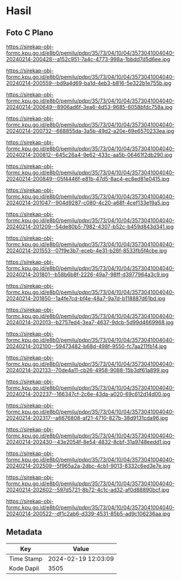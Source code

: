 # Hasil

## Foto C Plano

https://sirekap-obj-formc.kpu.go.id/e8b0/pemilu/pdpr/35/73/04/10/04/3573041004040-20240214-200428--a152c951-7a4c-4773-998a-1bbdd7d5d6ee.jpg

https://sirekap-obj-formc.kpu.go.id/e8b0/pemilu/pdpr/35/73/04/10/04/3573041004040-20240214-200559--bd9a4d69-ba1d-4eb3-b816-5e322b1e755b.jpg

https://sirekap-obj-formc.kpu.go.id/e8b0/pemilu/pdpr/35/73/04/10/04/3573041004040-20240214-200649--8906ad6f-3ea6-4d53-9685-6058bfdc758a.jpg

https://sirekap-obj-formc.kpu.go.id/e8b0/pemilu/pdpr/35/73/04/10/04/3573041004040-20240214-200732--668855da-3a5b-49d2-a20e-69e6570233ea.jpg

https://sirekap-obj-formc.kpu.go.id/e8b0/pemilu/pdpr/35/73/04/10/04/3573041004040-20240214-200812--645c26a4-9e62-433c-aa5b-06461f2db290.jpg

https://sirekap-obj-formc.kpu.go.id/e8b0/pemilu/pdpr/35/73/04/10/04/3573041004040-20240214-200849--05f4446f-e81b-47d5-8ac4-ec8ed81e0415.jpg

https://sirekap-obj-formc.kpu.go.id/e8b0/pemilu/pdpr/35/73/04/10/04/3573041004040-20240214-201047--904d9287-c080-4c20-a68f-4cef133e19a5.jpg

https://sirekap-obj-formc.kpu.go.id/e8b0/pemilu/pdpr/35/73/04/10/04/3573041004040-20240214-201209--54de80b5-7982-4307-b52c-b459d843d341.jpg

https://sirekap-obj-formc.kpu.go.id/e8b0/pemilu/pdpr/35/73/04/10/04/3573041004040-20240214-201553--07f9e3b7-eceb-4e31-b26f-8533fb5f4cbe.jpg

https://sirekap-obj-formc.kpu.go.id/e8b0/pemilu/pdpr/35/73/04/10/04/3573041004040-20240214-201801--b58b6b8f-2226-49a7-98ff-d3977964a3c9.jpg

https://sirekap-obj-formc.kpu.go.id/e8b0/pemilu/pdpr/35/73/04/10/04/3573041004040-20240214-201850--1a4fe7cd-bf4e-48a7-9a7d-b118887d61bd.jpg

https://sirekap-obj-formc.kpu.go.id/e8b0/pemilu/pdpr/35/73/04/10/04/3573041004040-20240214-202013--b2757ed4-3ea7-4637-9dcb-5d99d4669968.jpg

https://sirekap-obj-formc.kpu.go.id/e8b0/pemilu/pdpr/35/73/04/10/04/3573041004040-20240214-202100--59473482-b68d-498f-9550-fc7aa211fb14.jpg

https://sirekap-obj-formc.kpu.go.id/e8b0/pemilu/pdpr/35/73/04/10/04/3573041004040-20240214-202133--70de4a11-cb26-4958-9088-15b3df61a899.jpg

https://sirekap-obj-formc.kpu.go.id/e8b0/pemilu/pdpr/35/73/04/10/04/3573041004040-20240214-202237--166347cf-2c6e-43da-a020-69c612d14d00.jpg

https://sirekap-obj-formc.kpu.go.id/e8b0/pemilu/pdpr/35/73/04/10/04/3573041004040-20240214-202317--a6676808-af21-4710-827b-38d9131cda96.jpg

https://sirekap-obj-formc.kpu.go.id/e8b0/pemilu/pdpr/35/73/04/10/04/3573041004040-20240214-202430--43e2054f-8e54-4832-8cbf-31a9748eedd1.jpg

https://sirekap-obj-formc.kpu.go.id/e8b0/pemilu/pdpr/35/73/04/10/04/3573041004040-20240214-202509--5f965a2a-2dbc-4cb1-9013-8332c6ed3e7e.jpg

https://sirekap-obj-formc.kpu.go.id/e8b0/pemilu/pdpr/35/73/04/10/04/3573041004040-20240214-202602--597d5721-8b72-4c1c-ad32-af0d88890bcf.jpg

https://sirekap-obj-formc.kpu.go.id/e8b0/pemilu/pdpr/35/73/04/10/04/3573041004040-20240214-200522--df1c2ab6-d339-4531-85b5-ad9c106236aa.jpg


## Metadata

| Key        | Value               |
| ---------- | ------------------- |
| Time Stamp | 2024-02-19 12:03:09 |
| Kode Dapil | 3505                |



